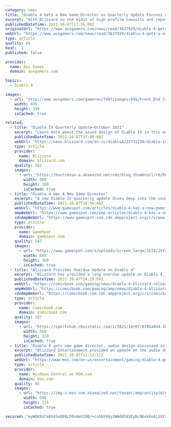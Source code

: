 ```yaml
---
category: news
title: "Diablo 4 Gets a New Game Director as Quarterly Update Focuses on Sound Design"
excerpt: "With Blizzard in the midst of high profile lawsuits and reports of both a toxic and sexist culture, it was revealed that Diablo 4's game director Luis Barriga and lead designer Jesse McCree had left t ..."
publishedDateTime: 2021-10-07T17:55:00Z
originalUrl: "https://www.ausgamers.com/news/read/3637929/diablo-4-gets-a-new-game-director-as-quarterly-update-focuses-on-sound-design"
webUrl: "https://www.ausgamers.com/news/read/3637929/diablo-4-gets-a-new-game-director-as-quarterly-update-focuses-on-sound-design"
type: article
quality: 84
heat: -1
published: false

provider:
  name: Aus Games
  domain: ausgamers.com

topics:
  - Diablo 4

images:
  - url: "http://www.ausgamers.com/gameres/7407/images/695/Front_End_Campfire.jpg"
    width: 695
    height: 390
    isCached: true

related:
  - title: "Diablo IV Quarterly Update—October 2021"
    excerpt: "Learn more about the sound design of Diablo IV in this next Quarterly Developer Update."
    publishedDateTime: 2021-10-07T17:00:00Z
    webUrl: "https://news.blizzard.com/en-us/diablo4/23731236/diablo-iv-quarterly-update-october-2021"
    type: article
    provider:
      name: Blizzard
      domain: blizzard.com
    quality: 162
    images:
      - url: "https://bnetcmsus-a.akamaihd.net/cms/blog_thumbnail/r6/R60LYBMC12GV1633114007854.jpg"
        width: 600
        height: 300
        isCached: true
  - title: "Diablo 4 Has A New Game Director"
    excerpt: "A new Diablo IV quarterly update dives deep into the sounds of Sanctuary, while also revealing Joe Shely will serve as the game's new director."
    publishedDateTime: 2021-10-07T10:56:00Z
    webUrl: "https://www.gamespot.com/articles/diablo-4-has-a-new-game-director/1100-6496892/"
    ampWebUrl: "https://www.gamespot.com/amp-articles/diablo-4-has-a-new-game-director/1100-6496892/"
    cdnAmpWebUrl: "https://www-gamespot-com.cdn.ampproject.org/c/s/www.gamespot.com/amp-articles/diablo-4-has-a-new-game-director/1100-6496892/"
    type: article
    provider:
      name: GameSpot
      domain: gamespot.com
    quality: 147
    images:
      - url: "https://www.gamespot.com/a/uploads/screen_large/1574/15746725/3798854-diablo4_presentation_site.jpg"
        width: 640
        height: 360
        isCached: true
  - title: "Blizzard Provides Overdue Update on Diablo 4"
    excerpt: "Blizzard has provided a long overdue update on Diablo 4, which is still without a release date or even a release window. Back in August, several senior developers on the game, including its director, ..."
    publishedDateTime: 2021-10-07T14:29:00Z
    webUrl: "https://comicbook.com/gaming/news/diablo-4-blizzard-release-update/"
    ampWebUrl: "https://comicbook.com/gaming/amp/news/diablo-4-blizzard-release-update/"
    cdnAmpWebUrl: "https://comicbook-com.cdn.ampproject.org/c/s/comicbook.com/gaming/amp/news/diablo-4-blizzard-release-update/"
    type: article
    provider:
      name: Comicbook.com
      domain: comicbook.com
    quality: 107
    images:
      - url: "https://sportshub.cbsistatic.com/i/2021/10/07/0785a844-2690-4993-bd26-250c5849fb8b/resident-evil-movie-trailer-thumb-new-cropped-hed.jpg?width=568&height=320"
        width: 568
        height: 320
        isCached: true
  - title: "Diablo 4 gets new game director, audio design discussed in quarterly update"
    excerpt: "Blizzard Entertainment provided an update on the audio design of Diablo 4 in the latest quarterly update, while also confirming that Diablo 4 has a new game director."
    publishedDateTime: 2021-10-07T11:13:12Z
    webUrl: "https://www.msn.com/en-us/entertainment/gaming/diablo-4-gets-new-game-director-audio-design-discussed-in-quarterly-update/ar-AAPfnzv"
    type: article
    provider:
      name: Windows Central on MSN.com
      domain: msn.com
    quality: 85
    images:
      - url: "https://img-s-msn-com.akamaized.net/tenant/amp/entityid/AAPfeYK.img?h=315&w=600&m=6&q=60&o=t&l=f&f=jpg&x=423&y=105"
        width: 600
        height: 315
        isCached: true

secured: "oyWGK0zCm8X4SeQ09LFO+AmV2O0/+csbbY68y2WWd85ASEyN/NEek6oAjzXXJrTs/fYtif1MdtyDbAkPOPsT+/sfrEe2VZrqs1V609Igd/9y7Dy6q0HBx/oflDCI8LLWgUDToBYf9F87o86QRUC5We4xh6WeI1oQBQaapqdjVaL6hkniAeE8iJRQb2TlESyLNq09FF+kNJUQDPciSoTDCFPCZ/r+zNqmKVsnZMpjvjFzd7wRAM0P6+89a2Rx9ZEhUN++Jzr83vdi14gDULtrH6GEdqmgagpRZR6Ewwjm03L8iaxl5v+DpSCFAxX0UtRXGKPtLNzfLSfjPKNogXp7KRQVWBdKrOPO+a8aj2ZYNko=;J7kkAHxQ5ZoYiSVKrn9ksw=="
---
```


